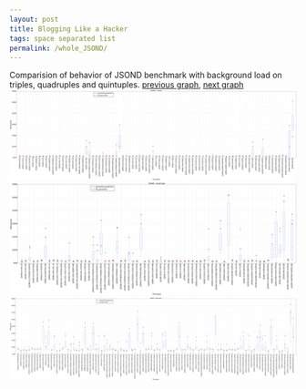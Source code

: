 ```yaml
---
layout: post
title: Blogging Like a Hacker
tags: space separated list
permalink: /whole_JSOND/
---
```


Comparision of behavior of JSOND benchmark with background load on triples, quadruples and quintuples.
[previous graph](../whole_H/), [next graph](../whole_K/)
<img src="./images/triple/JSOND_box.png" alt="graph figure"><img src="./images/quadruple/JSOND_box.png" alt="graph figure"><img src="./images/quintuple/JSOND_box.png" alt="graph figure">